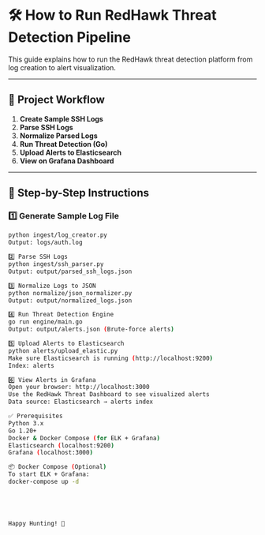# 🛠️ How to Run RedHawk Threat Detection Pipeline

This guide explains how to run the RedHawk threat detection platform from log creation to alert visualization.

---

## 📁 Project Workflow

1. **Create Sample SSH Logs**
2. **Parse SSH Logs**
3. **Normalize Parsed Logs**
4. **Run Threat Detection (Go)**
5. **Upload Alerts to Elasticsearch**
6. **View on Grafana Dashboard**

---

## 🧪 Step-by-Step Instructions

### 1️⃣ Generate Sample Log File

```bash
python ingest/log_creator.py
Output: logs/auth.log

2️⃣ Parse SSH Logs
python ingest/ssh_parser.py
Output: output/parsed_ssh_logs.json

3️⃣ Normalize Logs to JSON
python normalize/json_normalizer.py
Output: output/normalized_logs.json

4️⃣ Run Threat Detection Engine
go run engine/main.go
Output: output/alerts.json (Brute-force alerts)

5️⃣ Upload Alerts to Elasticsearch
python alerts/upload_elastic.py
Make sure Elasticsearch is running (http://localhost:9200)
Index: alerts

6️⃣ View Alerts in Grafana
Open your browser: http://localhost:3000
Use the RedHawk Threat Dashboard to see visualized alerts
Data source: Elasticsearch → alerts index

✅ Prerequisites
Python 3.x
Go 1.20+
Docker & Docker Compose (for ELK + Grafana)
Elasticsearch (localhost:9200)
Grafana (localhost:3000)

📦 Docker Compose (Optional)
To start ELK + Grafana:
docker-compose up -d





Happy Hunting! 🎯